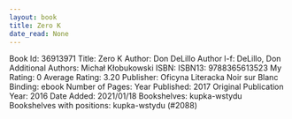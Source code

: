 ```yaml
---
layout: book
title: Zero K
date_read: None
---
```


Book Id: 36913971
Title: Zero K
Author: Don DeLillo
Author l-f: DeLillo, Don
Additional Authors: Michał Kłobukowski
ISBN: 
ISBN13: 9788365613523
My Rating: 0
Average Rating: 3.20
Publisher: Oficyna Literacka Noir sur Blanc
Binding: ebook
Number of Pages: 
Year Published: 2017
Original Publication Year: 2016
Date Added: 2021/01/18
Bookshelves: kupka-wstydu
Bookshelves with positions: kupka-wstydu (#2088)

